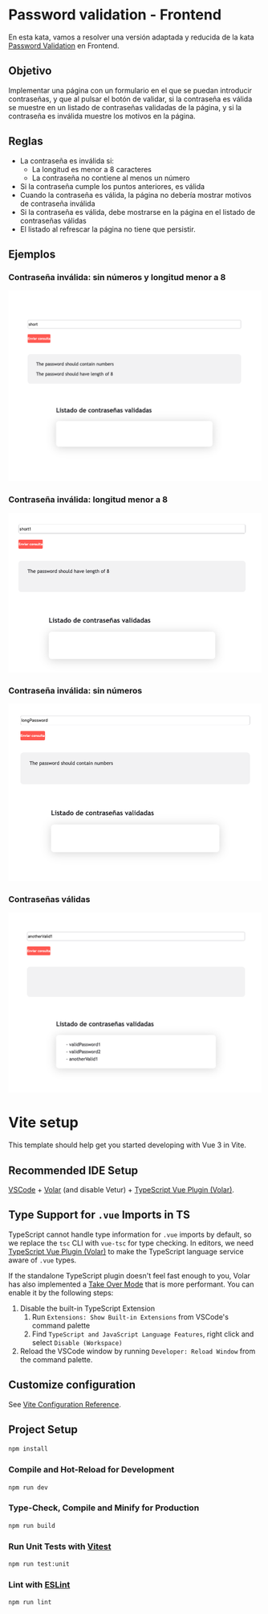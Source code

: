# Password validation - Frontend
En esta kata, vamos a resolver una versión adaptada y reducida de la kata [Password Validation](https://www.codurance.com/katalyst/password-validation) en Frontend.

## Objetivo
Implementar una página con un formulario en el que se puedan introducir contraseñas, y que al pulsar el botón de validar, si la contraseña es válida se muestre en un listado de contraseñas validadas de la página, y si la contraseña es inválida muestre los motivos en la página.

## Reglas
- La contraseña es inválida si:
  - La longitud es menor a 8 caracteres
  - La contraseña no contiene al menos un número
- Si la contraseña cumple los puntos anteriores, es válida
- Cuando la contraseña es válida, la página no debería mostrar motivos de contraseña inválida
- Si la contraseña es válida, debe mostrarse en la página en el listado de contraseñas válidas
- El listado al refrescar la página no tiene que persistir.

## Ejemplos

### Contraseña inválida: sin números y longitud menor a 8
![Password invalid without number and short](readme-resources/password-invalid-1.png)

### Contraseña inválida: longitud menor a 8
![Password invalid short](readme-resources/password-invalid-2.png)

### Contraseña inválida: sin números
![Password invalid without number](readme-resources/password-invalid-3.png)

### Contraseñas válidas
![Valid passwords](readme-resources/valid-passwords.png)



# Vite setup

This template should help get you started developing with Vue 3 in Vite.

## Recommended IDE Setup

[VSCode](https://code.visualstudio.com/) + [Volar](https://marketplace.visualstudio.com/items?itemName=Vue.volar) (and disable Vetur) + [TypeScript Vue Plugin (Volar)](https://marketplace.visualstudio.com/items?itemName=Vue.vscode-typescript-vue-plugin).

## Type Support for `.vue` Imports in TS

TypeScript cannot handle type information for `.vue` imports by default, so we replace the `tsc` CLI with `vue-tsc` for type checking. In editors, we need [TypeScript Vue Plugin (Volar)](https://marketplace.visualstudio.com/items?itemName=Vue.vscode-typescript-vue-plugin) to make the TypeScript language service aware of `.vue` types.

If the standalone TypeScript plugin doesn't feel fast enough to you, Volar has also implemented a [Take Over Mode](https://github.com/johnsoncodehk/volar/discussions/471#discussioncomment-1361669) that is more performant. You can enable it by the following steps:

1. Disable the built-in TypeScript Extension
    1) Run `Extensions: Show Built-in Extensions` from VSCode's command palette
    2) Find `TypeScript and JavaScript Language Features`, right click and select `Disable (Workspace)`
2. Reload the VSCode window by running `Developer: Reload Window` from the command palette.

## Customize configuration

See [Vite Configuration Reference](https://vitejs.dev/config/).

## Project Setup

```sh
npm install
```

### Compile and Hot-Reload for Development

```sh
npm run dev
```

### Type-Check, Compile and Minify for Production

```sh
npm run build
```

### Run Unit Tests with [Vitest](https://vitest.dev/)

```sh
npm run test:unit
```

### Lint with [ESLint](https://eslint.org/)

```sh
npm run lint
```
